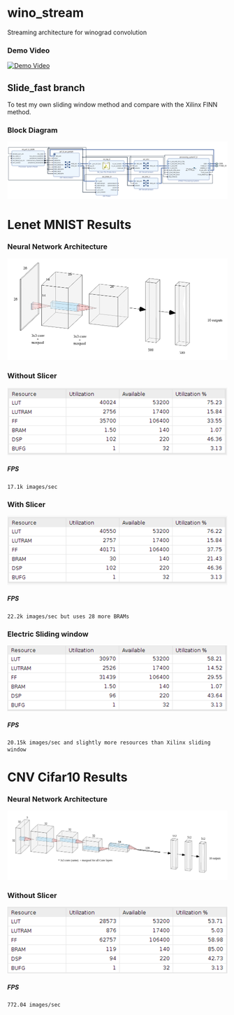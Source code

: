 # wino_stream
Streaming architecture for winograd convolution

### Demo Video
[![Demo Video](https://img.youtube.com/vi/r0CQHH15nIY/0.jpg)](https://www.youtube.com/watch?v=r0CQHH15nIY)

## Slide_fast branch
To test my own sliding window method and compare with the Xilinx FINN method.


### Block Diagram
![Block Diagram](/media/block_diagram.png)


# Lenet MNIST Results

### Neural Network Architecture
![Resources](/media/mnist_lenet/lenet_labelled.png)


### Without Slicer
![Resources](/media/mnist_lenet/resources_noSlicer.png)
##### FPS
	17.1k images/sec

### With Slicer
![Resources](/media/mnist_lenet/resources.png)
##### FPS
	22.2k images/sec but uses 28 more BRAMs

### Electric Sliding window
![Resources](/media/mnist_lenet/electric_slide.png)
##### FPS
	20.15k images/sec and slightly more resources than Xilinx sliding window



# CNV Cifar10 Results

### Neural Network Architecture
![Resources](/media/cifar10_cnv/cifar10_cnv.png)


### Without Slicer
![Resources](/media/cifar10_cnv/orig_smallest_footprint.png)
##### FPS
	772.04 images/sec



